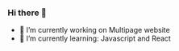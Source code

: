 ### Hi there 👋




- 🔭 I’m currently working on Multipage website
- 🌱 I’m currently learning: Javascript and React


